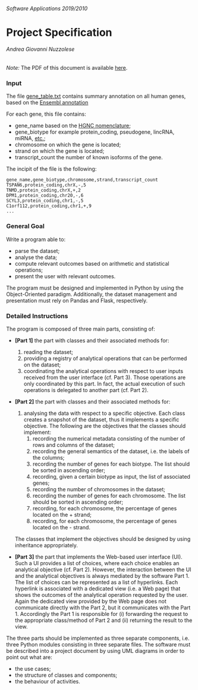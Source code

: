 ###### Software Applications 2019/2010
# Project Specification
###### Andrea Giovanni Nuzzolese


*Note:* The PDF of this document is available [here](./ProjectSpecification.pdf).

### Input
The file [gene_table.txt](./dataset/gene_table.txt) contains summary annotation on all human genes, based on the [Ensembl annotation](http://www.ensembl.org/index.html)

For each gene, this file contains:
 - gene_name based on the [HGNC nomenclature](http://www.genenames.org/);
 - gene_biotype for example protein_coding, pseudogene, lincRNA, miRNA, [etc.](http://vega.sanger.ac.uk/info/about/gene_and_transcript_types.html);
 - chromosome on which the gene is located;
 - strand on which the gene is located;
 - transcript_count the number of known isoforms of the gene.

The incipit of the file is the following:

```
gene_name,gene_biotype,chromosome,strand,transcript_count
TSPAN6,protein_coding,chrX,-,5
TNMD,protein_coding,chrX,+,2
DPM1,protein_coding,chr20,-,6
SCYL3,protein_coding,chr1,-,5
C1orf112,protein_coding,chr1,+,9
...
```

### General Goal
Write a program able to: 
 - parse the dataset;
 - analyse the data;
 - compute relevant outcomes based on arithmetic and statistical operations;
 - present the user with relevant outcomes.

The program must be designed and implemented in Python by using the Object-Oriented paradigm. Additionally, the dataset management and presentation must rely on Pandas and Flask, respectively.

### Detailed Instructions
The program is composed of three main parts, consisting of:
 - **[Part 1]** the part with classes and their associated methods for:  
    1. reading the dataset; 
    2. providing a registry of analytical operations that can be performed on the dataset;
    3. coordinating the analytical operations with respect to user inputs received from the user interface (cf. Part 3). Those operations are only coordinated by this part. In fact, the actual execution of such operations is delegated to another part (cf. Part 2).

 - **[Part 2]** the part with classes and their associated methods for: 
    1. analysing the data with respect to a specific objective. Each class creates a snapshot of the dataset, thus it implements a specific objective. The following are the objectives that the classes should implement:
        1. recording the numerical metadata consisting of the number of rows and columns of the dataset;
        2. recording the general semantics of the dataset, i.e. the labels of the columns;
        3. recording the number of genes for each biotype. The list should be sorted in ascending order;
        4. recording, given a certain biotype as input, the list of associated genes;
        5. recording the number of chromosomes in the dataset;
        6. recording the number of genes for each chromosome. The list should be sorted in ascending order;
        7. recording, for each chromosome, the percentage of genes located on the + strand;
        8. recording, for each chromosome, the percentage of genes located on the - strand.

    The classes that implement the objectives should be designed by using inheritance appropriately.

 - **[Part 3]** the part that implements the Web-based user interface (UI). Such a UI provides a list of choices, where each choice enables an analytical objective (cf. Part 2). However, the interaction between the UI and the analytical objectives is always mediated by the software Part 1. The list of choices can be represented as a list of hyperlinks. Each hyperlink is associated with a dedicated view (i.e. a Web page) that shows the outcomes of the analytical operation requested by the user. Again the dedicated view provided by the Web page does not communicate directly with the Part 2, but it communicates with the Part 1. Accordingly the Part 1 is responsible for (i) forwarding the request to the appropriate class/method of Part 2 and (ii) returning the result to the view.

The three parts should be implemented as three separate components, i.e. three Python modules consisting in three separate files.
The software must be described into a project document by using UML diagrams in order to point out what are: 
 - the use cases; 
 - the structure of classes and components;
 - the behaviour of activities.

